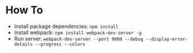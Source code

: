 # How To

* Install package dependencies: `npm install`
* Install webpack: `npm install webpack-dev-server -g`
* Run server: `webpack-dev-server --port 9000 --debug --display-error-details --progress --colors`

